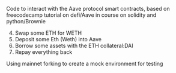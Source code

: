 Code to interact with the Aave protocol smart contracts, based on freecodecamp tutorial on defi/Aave in course on solidity and python/Brownie

4. Swap some ETH for WETH
5. Deposit some Eth (Weth) into Aave
6. Borrow some assets with the ETH collateral:DAI
7. Repay everything back

Using mainnet forking to create a mock environment for testing
